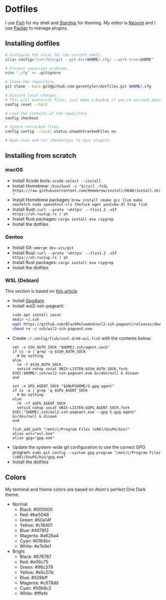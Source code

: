 # Dotfiles

I use [Fish](https://fishshell.com) for my shell and [Starship](https://starship.rs) for theming.
My editor is [Neovim](https://neovim.io) and I use [Packer](https://github.com/wbthomason/packer.nvim) to manage plugins.

## Installing dotfiles

```sh
# Configure the alias for the current shell.
alias config="/usr/bin/git --git-dir=$HOME/.cfg/ --work-tree=$HOME"

# Prevent recursion problems.
echo ".cfg" >> .gitignore

# Clone the repository.
git clone --bare git@github.com:garentyler/dotfiles.git $HOME/.cfg

# Discard local changes.
# This will overwrite files, just make a backup if you're worried about that.
config reset --hard

# Load the contents of the repository.
config checkout

# Ignore untracked files.
config config --local status.showUntrackedFiles no

# Open nvim and run :PackerSync to sync plugins.
```

## Installing from scratch

### macOS

- Install Xcode tools: `xcode-select --install`
- Install Homebrew: `/bin/bash -c "$(curl -fsSL https://raw.githubusercontent.com/Homebrew/install/HEAD/install.sh)"`
- Install Homebrew packages: `brew install cmake gcc llvm make neofetch node speedtest-cli thefuck wget youtube-dl htop fish`
- Install Rust: `curl --proto '=https' --tlsv1.2 -sSf https://sh.rustup.rs | sh`
- Install Rust packages: `cargo install exa ripgrep`
- Install the dotfiles

### Gentoo

- Install Git: `emerge dev-vcs/git`
- Install Rust: `curl --proto '=https' --tlsv1.2 -sSf https://sh.rustup.rs | sh`
- Install Rust packages: `cargo install exa ripgrep`
- Install the dotfiles

### WSL (Debian)

This section is based on [this article](https://www.thetestspecimen.com/posts/wsl2-yubikey/).

- Install [Gpg4win](https://www.gpg4win.org)
- Install wsl2-ssh-pageant:
  ```sh
  sudo apt install socat
  mkdir ~/.ssh
  wget https://github.com/BlackReloaded/wsl2-ssh-pageant/releases/download/v1.3.0/wsl2-ssh-pageant.exe -O ~/.ssh/wsl2-ssh-pageant.exe
  chmod +x ~/.ssh/wsl2-ssh-pageant.exe
  ```
- Create `~/.config/fish/conf.d/40-wsl.fish` with the contents below:
  ```fish
  set -x SSH_AUTH_SOCK "$HOME/.ssh/agent.sock"
  if ss -a | grep -q $SSH_AUTH_SOCK
    # Do nothing
  else
    rm -f $SSH_AUTH_SOCK
    setsid nohup socat UNIX-LISTEN:$SSH_AUTH_SOCK,fork EXEC:$HOME/.ssh/wsl2-ssh-pageant.exe &>/dev/null & disown
  end

  set -x GPG_AGENT_SOCK "$GNUPGHOME/S.gpg-agent"
  if ss -a | grep -q $GPG_AGENT_SOCK
    # Do nothing
  else
    rm -rf $GPG_AGENT_SOCK
    setsid nohup socat UNIX-LISTEN:$GPG_AGENT_SOCK,fork EXEC:"$HOME/.ssh/wsl2-ssh-pageant.exe --gpg S.gpg-agent" &>/dev/null & disown
  end

  fish_add_path "/mnt/c/Program Files (x86)/GnuPG/bin/"
  alias wsl="wsl.exe"
  alias gpg="gpg.exe"
  ```
- Update the system-wide git configuration to use the correct GPG program:
  `sudo git config --system gpg.program "/mnt/c/Program Files (x86)/GnuPG/bin/gpg.exe"`
- Install the dotfiles

## Colors

My terminal and theme colors are based on Atom's perfect One Dark theme.

- Normal
  - Black: #000000
  - Red: #be5046
  - Green: #50a14f
  - Yellow: #c18401
  - Blue: #4078f2
  - Magenta: #a626a4
  - Cyan: #0184bc
  - White: #e7e9e1
- Bright
  - Black: #676767
  - Red: #e06c75
  - Green: #98c379
  - Yellow: #e5c07b
  - Blue: #528bff
  - Magenta: #c678dd
  - Cyan: #56b6c2
  - White: #fffefe

